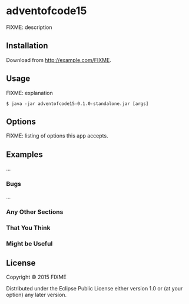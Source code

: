 # adventofcode15

FIXME: description

## Installation

Download from http://example.com/FIXME.

## Usage

FIXME: explanation

    $ java -jar adventofcode15-0.1.0-standalone.jar [args]

## Options

FIXME: listing of options this app accepts.

## Examples

...

### Bugs

...

### Any Other Sections
### That You Think
### Might be Useful

## License

Copyright © 2015 FIXME

Distributed under the Eclipse Public License either version 1.0 or (at
your option) any later version.
